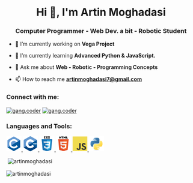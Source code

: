 <h1 align="center">Hi 👋, I'm Artin Moghadasi</h1>
<h3 align="center">Computer Programmer - Web Dev. a bit - Robotic Student</h3>

- 🔭 I’m currently working on **Vega Project**

- 🌱 I’m currently learning **Advanced Python & JavaScript.**

- 💬 Ask me about **Web - Robotic - Programming Concepts**

- 📫 How to reach me **artinmoghadasi7@gmail.com**

<h3 align="left">Connect with me:</h3>
<p align="left">
<a href="https://instagram.com/gang.coder" target="blank"><img align="center" src="https://raw.githubusercontent.com/rahuldkjain/github-profile-readme-generator/master/src/images/icons/Social/instagram.svg" alt="gang.coder" height="30" width="40" /></a>
<a href="https://www.youtube.com/c/gang.coder" target="blank"><img align="center" src="https://raw.githubusercontent.com/rahuldkjain/github-profile-readme-generator/master/src/images/icons/Social/youtube.svg" alt="gang.coder" height="30" width="40" /></a>
</p>

<h3 align="left">Languages and Tools:</h3>
<p align="left"> <a href="https://www.cprogramming.com/" target="_blank" rel="noreferrer"> <img src="https://raw.githubusercontent.com/devicons/devicon/master/icons/c/c-original.svg" alt="c" width="40" height="40"/> </a> <a href="https://www.w3schools.com/cpp/" target="_blank" rel="noreferrer"> <img src="https://raw.githubusercontent.com/devicons/devicon/master/icons/cplusplus/cplusplus-original.svg" alt="cplusplus" width="40" height="40"/> </a> <a href="https://www.w3schools.com/css/" target="_blank" rel="noreferrer"> <img src="https://raw.githubusercontent.com/devicons/devicon/master/icons/css3/css3-original-wordmark.svg" alt="css3" width="40" height="40"/> </a> <a href="https://www.w3.org/html/" target="_blank" rel="noreferrer"> <img src="https://raw.githubusercontent.com/devicons/devicon/master/icons/html5/html5-original-wordmark.svg" alt="html5" width="40" height="40"/> </a> <a href="https://developer.mozilla.org/en-US/docs/Web/JavaScript" target="_blank" rel="noreferrer"> <img src="https://raw.githubusercontent.com/devicons/devicon/master/icons/javascript/javascript-original.svg" alt="javascript" width="40" height="40"/> </a> <a href="https://www.python.org" target="_blank" rel="noreferrer"> <img src="https://raw.githubusercontent.com/devicons/devicon/master/icons/python/python-original.svg" alt="python" width="40" height="40"/> </a> </p>

<p>&nbsp;<img align="center" src="https://github-readme-stats.vercel.app/api?username=artinmoghadasi&show_icons=true&locale=en" alt="artinmoghadasi" /></p>

<p><img align="center" src="https://github-readme-streak-stats.herokuapp.com/?user=artinmoghadasi&" alt="artinmoghadasi" /></p>
